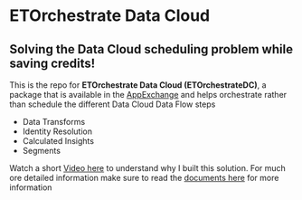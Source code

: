 # ETOrchestrate Data Cloud

## Solving the Data Cloud scheduling problem while saving credits!

This is the repo for **ETOrchestrate Data Cloud (ETOrchestrateDC)**, a package that is available in the [AppExchange](https://appexchange.salesforce.com/appxListingDetail?listingId=f8bb6d2d-c6c0-424f-8193-a039306e2a3a&other_source=AppExchange+Browse) and helps orchestrate rather than schedule the different Data Cloud Data Flow steps

-   Data Transforms
-   Identity Resolution
-   Calculated Insights
-   Segments

Watch a short [Video here](https://youtu.be/RXk4ZACNoPk) to understand why I built this solution. For much ore detailed information make sure to read the [documents here](https://eltoro.it/etorchestrate-data-cloud-introduction-38e2197934d3) for more information

